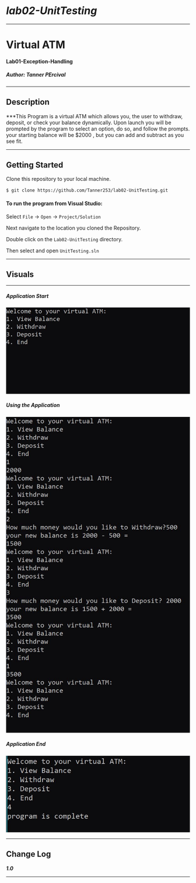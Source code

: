 

# ***lab02-UnitTesting***
------------------------------

# Virtual ATM
#### Lab01-Exception-Handling
##### *Author: Tanner PErcival*

------------------------------

## Description
***This Program is a virtual ATM which allows you, the user to withdraw, deposit, or check your balance dynamically. 
Upon launch you will be prompted by the program to select an option, do so, and follow the prompts.
your starting balance will be $2000 , but you can add and subtract as you see fit.

------------------------------

## Getting Started
Clone this repository to your local machine.
```
$ git clone https://github.com/Tanner253/lab02-UnitTesting.git
```
#### To run the program from Visual Studio:
Select ```File``` -> ```Open``` -> ```Project/Solution```

Next navigate to the location you cloned the Repository.

Double click on the ```Lab02-UnitTesting``` directory.

Then select and open ```UnitTesting.sln```

------------------------------

## Visuals
******

##### Application Start
![Program launch](/images/cap1.JPG)
##### Using the Application
![Functionality Demo](/images/cap2.JPG)
##### Application End
![End Program](/images/cap3.JPG)

------------------------------

## Change Log
***1.0***


------------------------------

